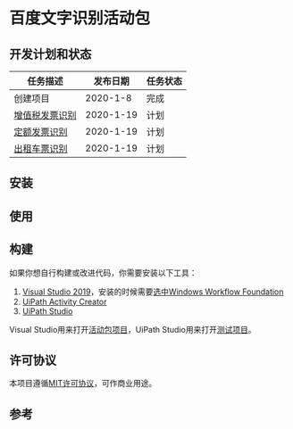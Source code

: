 # 百度文字识别活动包

## 开发计划和状态

任务描述|发布日期|任务状态
---|---|---
创建项目|2020-1-8|完成
[增值税发票识别](https://ai.baidu.com/tech/ocr_receipts/vat_invoice)|2020-1-19|计划
[定额发票识别](https://ai.baidu.com/tech/ocr_receipts/quota_invoice)|2020-1-19|计划
[出租车票识别](https://ai.baidu.com/tech/ocr_receipts/taxi_receipt)|2020-1-19|计划

## 安装

## 使用

## 构建

如果你想自行构建或改进代码，你需要安装以下工具：
1. [Visual Studio 2019](https://visualstudio.microsoft.com/)，安装的时候需要[选中Windows Workflow Foundation](https://docs.microsoft.com/en-us/visualstudio/workflow-designer/developing-applications-with-the-workflow-designer?view=vs-2019#install-windows-workflow-foundation)
2. [UiPath Activity Creator](https://marketplace.visualstudio.com/items?itemName=UiPathLabs.UiPathActivitySet)
3. [UiPath Studio](https://www.uipath.com/start-trial)

Visual Studio用来打开[活动包项目](https://github.com/allenlooplee/BaiduOcrActivitiesPack/blob/master/Baidu.AI.Ocr.sln)，UiPath Studio用来打开[测试项目](https://github.com/allenlooplee/BaiduOcrActivitiesPack/blob/master/tests/Baidu.AI.Ocr.Tests/Main.xaml)。

## 许可协议

本项目遵循[MIT许可协议](https://github.com/allenlooplee/BaiduOcrActivitiesPack/blob/master/LICENSE)，可作商业用途。

## 参考

